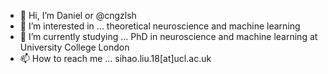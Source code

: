 - 👋 Hi, I’m Daniel or @cngzlsh
- 👀 I’m interested in ... theoretical neuroscience and machine learning
- 🌱 I’m currently studying ... PhD in neuroscience and machine learning at University College London
- 📫 How to reach me ... sihao.liu.18[at]ucl.ac.uk

<!---
cngzlsh/cngzlsh is a ✨ special ✨ repository because its `README.md` (this file) appears on your GitHub profile.
You can click the Preview link to take a look at your changes.
--->

